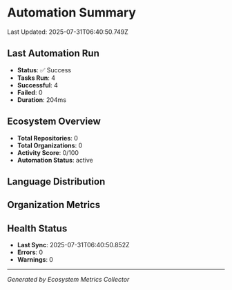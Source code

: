 # Automation Summary

Last Updated: 2025-07-31T06:40:50.749Z

## Last Automation Run

- **Status**: ✅ Success
- **Tasks Run**: 4
- **Successful**: 4
- **Failed**: 0
- **Duration**: 204ms


## Ecosystem Overview

- **Total Repositories**: 0
- **Total Organizations**: 0
- **Activity Score**: 0/100
- **Automation Status**: active

## Language Distribution



## Organization Metrics



## Health Status

- **Last Sync**: 2025-07-31T06:40:50.852Z
- **Errors**: 0
- **Warnings**: 0





---
*Generated by Ecosystem Metrics Collector*
